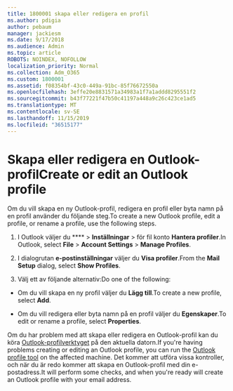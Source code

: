 ```yaml
---
title: 1800001 skapa eller redigera en profil
ms.author: pdigia
author: pebaum
manager: jackiesm
ms.date: 9/17/2018
ms.audience: Admin
ms.topic: article
ROBOTS: NOINDEX, NOFOLLOW
localization_priority: Normal
ms.collection: Adm_O365
ms.custom: 1800001
ms.assetid: f08354bf-43c0-449a-91bc-85f76672550a
ms.openlocfilehash: 3effe20e8831571a34983a1f7a1addd8295551f2
ms.sourcegitcommit: b43f77221f47b50c41197a448a9c26c423ce1ad5
ms.translationtype: MT
ms.contentlocale: sv-SE
ms.lasthandoff: 11/15/2019
ms.locfileid: "36515177"
---
```

# <a name="create-or-edit-an-outlook-profile"></a><span data-ttu-id="b8d19-102">Skapa eller redigera en Outlook-profil</span><span class="sxs-lookup"><span data-stu-id="b8d19-102">Create or edit an Outlook profile</span></span>

<span data-ttu-id="b8d19-103">Om du vill skapa en ny Outlook-profil, redigera en profil eller byta namn på en profil använder du följande steg.</span><span class="sxs-lookup"><span data-stu-id="b8d19-103">To create a new Outlook profile, edit a profile, or rename a profile, use the following steps.</span></span>
  
1. <span data-ttu-id="b8d19-104">I Outlook väljer du \*\*\*\* \> **Inställningar** \> för fil konto **Hantera profiler**.</span><span class="sxs-lookup"><span data-stu-id="b8d19-104">In Outlook, select **File** \> **Account Settings** \> **Manage Profiles**.</span></span>
    
2. <span data-ttu-id="b8d19-105">I dialogrutan **e-postinställningar** väljer du **Visa profiler**.</span><span class="sxs-lookup"><span data-stu-id="b8d19-105">From the **Mail Setup** dialog, select **Show Profiles**.</span></span>
    
3. <span data-ttu-id="b8d19-106">Välj ett av följande alternativ:</span><span class="sxs-lookup"><span data-stu-id="b8d19-106">Do one of the following:</span></span>
    
  - <span data-ttu-id="b8d19-107">Om du vill skapa en ny profil väljer du **Lägg till**.</span><span class="sxs-lookup"><span data-stu-id="b8d19-107">To create a new profile, select **Add**.</span></span>
    
  - <span data-ttu-id="b8d19-108">Om du vill redigera eller byta namn på en profil väljer du **Egenskaper**.</span><span class="sxs-lookup"><span data-stu-id="b8d19-108">To edit or rename a profile, select **Properties**.</span></span>
    
<span data-ttu-id="b8d19-109">Om du har problem med att skapa eller redigera en Outlook-profil kan du köra [Outlook-profilverktyget](https://aka.ms/SaRA-OutlookSetupProfile) på den aktuella datorn.</span><span class="sxs-lookup"><span data-stu-id="b8d19-109">If you're having problems creating or editing an Outlook profile, you can run the [Outlook profile tool](https://aka.ms/SaRA-OutlookSetupProfile) on the affected machine.</span></span> <span data-ttu-id="b8d19-110">Det kommer att utföra vissa kontroller, och när du är redo kommer att skapa en Outlook-profil med din e-postadress.</span><span class="sxs-lookup"><span data-stu-id="b8d19-110">It will perform some checks, and when you're ready will create an Outlook profile with your email address.</span></span> 
  

